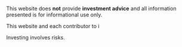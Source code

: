 This website does **not** provide **investment advice** and all information presented is for informational use only. 

This website and each contributor to i

Investing involves risks.
